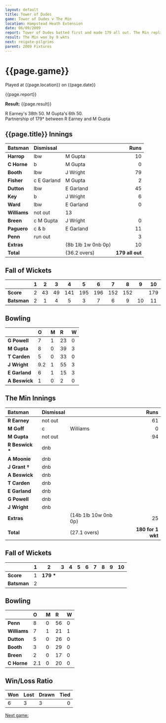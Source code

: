 ```yaml
---
layout: default
title: Tower of Dudes
game: Tower of Dudes v The Min
location: Hampstead Heath Extension
date: 06/09/2009
report: Tower of Dudes batted first and made 179 all out. The Min replied with 180 for 1 wkt
result: The Min won by 9 wkts
next: reigate-pilgrims
parent: 2009 Fixtures
---
```


# {{page.game}}

Played at {{page.location}} on {{page.date}}

{{page.report}}

**Result:** {{page.result}}

R Earney's 38th 50. M Gupta's 6th 50.<br />
Partnership of 179&#42; between R Earney and M Gupta

## {{page.title}} Innings

| Batsman | Dismissal |  | Runs |
|:---|:---|---|---:|
| **Harrop** | lbw | M Gupta | 10 |
| **C Horne** | b | M Gupta | 0 |
| **Booth** | lbw | J Wright | 79 |
| **Fisher** | c E Garland | M Gupta | 2 |
| **Dutton** | lbw | E Garland | 45 |
| **Key** | b | J Wright | 6 |
| **Ward** | lbw | E Garland | 0 |
| **Williams** | not out | 13 |  |
| **Breen** | c M Gupta | J Wright | 0 |
| **Paguero** | c & b | E Garland | 11 |
| **Penn** | run out |  | 3 |
| **Extras** | | (8b 1lb 1w 0nb 0p) | 10 |
| **Total** | | (36.2 overs) | **179 all out** |

## Fall of Wickets

| | 1 | 2 | 3 | 4 | 5 | 6 | 7 | 8 | 9 | 10 |
|---|:---:|:---:|:---:|:---:|:---:|:---:|:---:|:---:|:---:|:---:|
| **Score** | 2 | 43 | 49 | 141 | 195 | 196 | 152 | 152 |  | 179 |
| **Batsman** | 2 | 1 | 4 | 5 | 3 | 7 | 6 | 9 | 10 | 11 |

## Bowling

| | O | M | R | W |
|---|:---|:---|:---|:---|
| **G Powell** | 7 | 1 | 23 | 0 |
| **M Gupta** | 8 | 0 | 39 | 3 |
| **T Carden** | 5 | 0 | 33 | 0 |
| **J Wright** | 9.2 | 1 | 55 | 3 |
| **E Garland** | 6 | 1 | 15 | 3 |
| **A Beswick** | 1 | 0 | 2 | 0 |

## The Min Innings

| Batsman | Dismissal |  | Runs |
|:---|:---|---|---:|
| **R Earney** | not out |  | 61 |
| **M Goff** | c | Williams | 0 |
| **M Gupta** | not out |  | 94 |
| **R Beswick &#42;** | dnb |  |  |
| **A Moonie** | dnb |  |  |
| **J Grant &#8224;** | dnb |  |  |
| **A Beswick** | dnb |  |  |
| **T Carden** | dnb |  |  |
| **E Garland** | dnb |  |  |
| **G Powell** | dnb |  |  |
| **J Wright** | dnb |  |  |
| **Extras** | | (14b 1lb 10w 0nb 0p) | 25 |
| **Total** | | (27.1 overs) | **180 for 1 wkt** |

## Fall of Wickets

| | 1 | 2 | 3 | 4 | 5 | 6 | 7 | 8 | 9 | 10 |
|---|:---:|:---:|:---:|:---:|:---:|:---:|:---:|:---:|:---:|:---:|
| **Score** | 1 | **179 &#42;** |  |  |  |  |  |  |  |  |
| **Batsman** | 2 |  |  |  |  |  |  |  |  |  |

## Bowling

| | O | M | R | W |
|---|:---|:---|:---|:---|
| **Penn** | 8 | 0 | 56 | 0 |
| **Williams** | 7 | 1 | 21 | 1 |
| **Dutton** | 5 | 0 | 26 | 0 |
| **Booth** | 3 | 0 | 29 | 0 |
| **Breen** | 2 | 0 | 17 | 0 |
| **C Horne** | 2.1 | 0 | 20 | 0 |

## Win/Loss Ratio

| Won | Lost | Drawn | Tied |
|:---|:---|:---|---:|
| 6 | 3 | 3 | 0 |

[Next game:]({{page.next}})